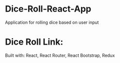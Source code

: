 # Dice-Roll-React-App

Application for rolling dice based on user input 

# Dice Roll Link: 

Built with: React, React Router, React Bootstrap, Redux
